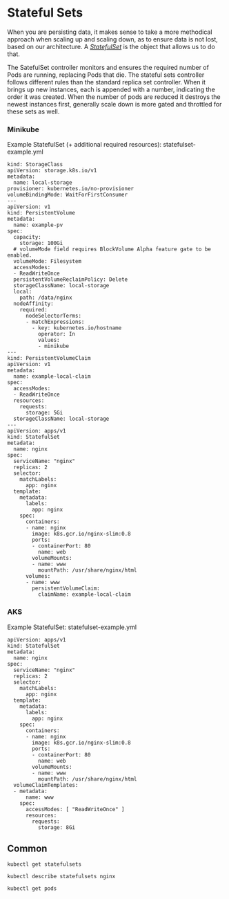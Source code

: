 # Stateful Sets

When you are persisting data, it makes sense to take a more methodical approach when scaling up and scaling down, as to ensure data is not lost, based on our architecture. A *[StatefulSet](https://kubernetes.io/docs/concepts/workloads/controllers/statefulset/)* is the object that allows us to do that. 

The SatefulSet controller monitors and ensures the required number of Pods are running, replacing Pods that die. The stateful sets controller follows different rules than the standard replica set controller. When it brings up new instances, each is appended with a number, indicating the order it was created. When the number of pods are reduced it destroys the newest instances first, generally scale down is more gated and throttled for these sets as well.

### Minikube

Example StatefulSet (+ additional required resources):
statefulset-example.yml
```
kind: StorageClass
apiVersion: storage.k8s.io/v1
metadata:
  name: local-storage
provisioner: kubernetes.io/no-provisioner
volumeBindingMode: WaitForFirstConsumer
---
apiVersion: v1
kind: PersistentVolume
metadata:
  name: example-pv
spec:
  capacity:
    storage: 100Gi
  # volumeMode field requires BlockVolume Alpha feature gate to be enabled.
  volumeMode: Filesystem
  accessModes:
  - ReadWriteOnce
  persistentVolumeReclaimPolicy: Delete
  storageClassName: local-storage
  local:
    path: /data/nginx
  nodeAffinity:
    required:
      nodeSelectorTerms:
      - matchExpressions:
        - key: kubernetes.io/hostname
          operator: In
          values:
          - minikube 
---
kind: PersistentVolumeClaim
apiVersion: v1
metadata:
  name: example-local-claim
spec:
  accessModes:
  - ReadWriteOnce
  resources:
    requests:
      storage: 5Gi
  storageClassName: local-storage
---
apiVersion: apps/v1
kind: StatefulSet
metadata:
  name: nginx
spec:
  serviceName: "nginx"
  replicas: 2
  selector:
    matchLabels:
      app: nginx
  template:
    metadata:
      labels:
        app: nginx
    spec:
      containers:
      - name: nginx
        image: k8s.gcr.io/nginx-slim:0.8
        ports:
        - containerPort: 80
          name: web
        volumeMounts:
        - name: www
          mountPath: /usr/share/nginx/html
      volumes:
      - name: www
        persistentVolumeClaim:
          claimName: example-local-claim
```

### AKS
Example StatefulSet:
statefulset-example.yml
```
apiVersion: apps/v1
kind: StatefulSet
metadata:
  name: nginx
spec:
  serviceName: "nginx"
  replicas: 2
  selector:
    matchLabels:
      app: nginx
  template:
    metadata:
      labels:
        app: nginx
    spec:
      containers:
      - name: nginx
        image: k8s.gcr.io/nginx-slim:0.8
        ports:
        - containerPort: 80
          name: web
        volumeMounts:
        - name: www
          mountPath: /usr/share/nginx/html
  volumeClaimTemplates:
  - metadata:
      name: www
    spec:
      accessModes: [ "ReadWriteOnce" ]
      resources:
        requests:
          storage: 8Gi
```


## Common

`kubectl get statefulsets`

`kubectl describe statefulsets nginx`

`kubectl get pods`
